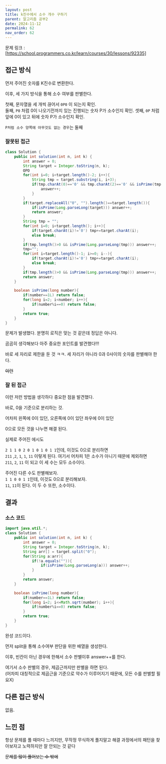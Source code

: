 ```yaml
---
layout: post
title: k진수에서 소수 개수 구하기
parent: 알고리즘 공부2
date: 2024-11-12
permalink: 62
nav_order: 62
---
```


문제 링크 : [https://school.programmers.co.kr/learn/courses/30/lessons/92335]

## 접근 방식

먼저 주어진 숫자를 K진수로 변환한다.

이후, 세 가지 방식을 통해 소수 여부를 판별한다.

첫째, 문자열을 세 개씩 끊어서 `0P0` 이 되는지 확인.  
둘째, `P0` 처럼 0이 나오기전까지 있는 진행되는 숫자 P가 소수인지 확인.
셋째, `0P` 처럼 앞에 0이 있고 뒤에 숫자 P가 소수인지 확인.

`P처럼 소수 양쪽에 아무것도 없는 경우`는 둘째

### 잘못된 접근

```java
class Solution {
    public int solution(int n, int k) {
        int answer = 0;
        String target = Integer.toString(n, k);
        OPO
        for(int i=0; i<target.length()-2; i++){
            String tmp = target.substring(i, i+3);
            if(tmp.charAt(0)=='0' && tmp.charAt(2)=='0' && isPrime(tmp.charAt(1)-'0')){
                answer++;
            }
        }
        if(target.replaceAll("0", "").length()==target.length()){
            if(isPrime(Long.parseLong(target))) answer++;
            return answer;
        }
        String tmp = "";
        for(int i=0; i<target.length(); i++){
            if(target.charAt(i)!='0') tmp+=target.charAt(i);
            else break;
        }
        if(tmp.length()>0 && isPrime(Long.parseLong(tmp))) answer++;
        tmp="";
        for(int i=target.length()-1; i>=0; i--){
            if(target.charAt(i)!='0') tmp+=target.charAt(i);
            else break;
        }
        if(tmp.length()>0 && isPrime(Long.parseLong(tmp))) answer++;
        return answer;
    }

    boolean isPrime(long number){
        if(number==1L) return false;
        for(long i=2; i<number; i++){
            if(number%i==0) return false;
        }
        return true;
    }
}
```

문제가 발생했다. 분명히 로직은 맞는 것 같은데 정답은 아니다.

곰곰히 생각해보다 아주 중요한 포인트를 발견했다!!!

바로 세 자리로 제한을 둔 것 ㅋㅋ. 세 자리가 아니라 0과 0사이의 숫자를 판별해야 한다.

~~이런~~

### 잘 된 접근

이런 저런 방법을 생각하다 중요한 점을 발견했다.

바로, 0을 기준으로 분리하는 것.

어차피 왼쪽에 0이 있던, 오른쪽에 0이 있던 좌우에 0이 있던

0으로 모든 것을 나누면 해결 된다.

실제로 주어진 에시도

`2 1 1 0 2 0 1 0 1 0 1 1`인데, 이것도 0으로 분리하면  
`211` ,`2`, `1`, `1`, `11` 이렇게 된다. 여기서 어차피 1은 소수가 아니기 때문에 제외하면  
`211`, `2`, `11` 이 되고 이 세 수는 모두 소수이다.

주어진 다른 수도 판별해보자.  
`1 1 0 0 1 1`인데, 이것도 0으로 분리해보자.  
`11`, `11`이 된다. 이 두 수 또한, 소수이다.

## 결과

### 소스 코드

```java
import java.util.*;
class Solution {
    public int solution(int n, int k) {
        int answer = 0;
        String target = Integer.toString(n, k);
        String arr[] = target.split("0");
        for(String a:arr){
            if(!a.equals("")){
                if(isPrime(Long.parseLong(a))) answer++;
            }
        }
        return answer;
    }

    boolean isPrime(long number){
        if(number==1L) return false;
        for(long i=2; i<=Math.sqrt(number); i++){
            if(number%i==0) return false;
        }
        return true;
    }
}
```

완성 코드이다.

먼저 split을 통해 소수여부 판단을 위한 배열을 생성한다.

이후, 빈칸이 아닌 경우에 한해서 소수 판별이후 answer++를 한다.

여기서 소수 판별의 경우, 제곱근까지만 판별을 하면 된다.  
(어차피 대칭적으로 제곱근을 기준으로 약수가 이루어지기 때문에, 모든 수를 판별할 필요X)

## 다른 접근 방식

없음.

## 느낀 점

항상 문제를 풀 때마다 느끼지만, 무작정 무식하게 풀지말고 해결 과정에서의 패턴을 찾아보자고 노력하지만 잘 안되는 것 같다

~~문제를 많이 풀어보는 수 밖에~~

[https://school.programmers.co.kr/learn/courses/30/lessons/92335]: https://school.programmers.co.kr/learn/courses/30/lessons/92335
